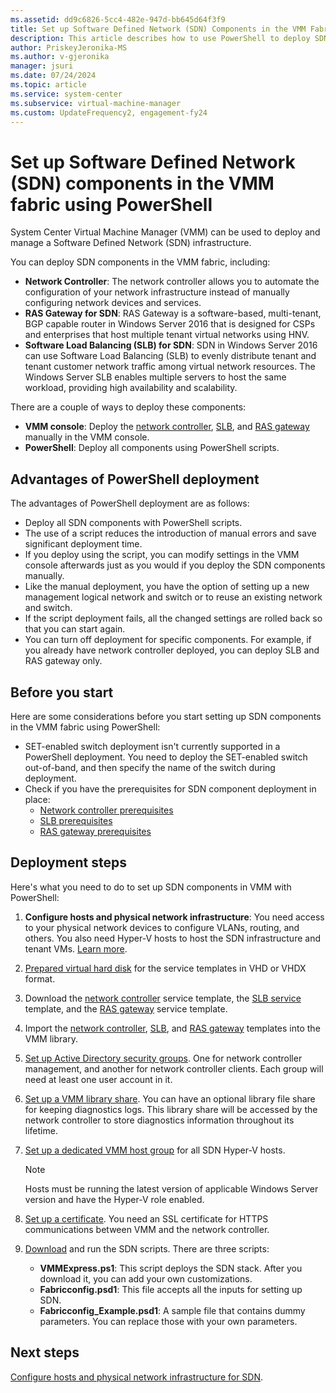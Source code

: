 ```yaml
---
ms.assetid: dd9c6826-5cc4-482e-947d-bb645d64f3f9
title: Set up Software Defined Network (SDN) Components in the VMM Fabric Using PowerShell
description: This article describes how to use PowerShell to deploy SDN components in the VMM fabric
author: PriskeyJeronika-MS
ms.author: v-gjeronika
manager: jsuri
ms.date: 07/24/2024
ms.topic: article
ms.service: system-center
ms.subservice: virtual-machine-manager
ms.custom: UpdateFrequency2, engagement-fy24
---
```


# Set up Software Defined Network (SDN) components in the VMM fabric using PowerShell



System Center Virtual Machine Manager (VMM) can be used to deploy and manage a Software Defined Network (SDN) infrastructure.

You can deploy SDN components in the VMM fabric, including:

- **Network Controller**: The network controller allows you to automate the configuration of your network infrastructure instead of manually configuring network devices and services.
- **RAS Gateway for SDN**: RAS Gateway is a software-based, multi-tenant, BGP capable router in Windows Server 2016 that is designed for CSPs and enterprises that host multiple tenant virtual networks using HNV.
- **Software Load Balancing (SLB) for SDN**: SDN in Windows Server 2016 can use Software Load Balancing (SLB) to evenly distribute tenant and tenant customer network traffic among virtual network resources. The Windows Server SLB enables multiple servers to host the same workload, providing high availability and scalability.

There are a couple of ways to deploy these components:

- **VMM console**: Deploy the [network controller](sdn-controller.md), [SLB](sdn-slb.md), and [RAS gateway](sdn-gateway.md) manually in the VMM console.
- **PowerShell**: Deploy all components using PowerShell scripts.

## Advantages of PowerShell deployment

The advantages of PowerShell deployment are as follows:

- Deploy all SDN components with PowerShell scripts.
- The use of a script reduces the introduction of manual errors and save significant deployment time.
- If you deploy using the script, you can modify settings in the VMM console afterwards just as you would if you deploy the SDN components manually.
- Like the manual deployment, you have the option of setting up a new management logical network and switch or to reuse an existing network and switch.
- If the script deployment fails, all the changed settings are rolled back so that you can start again.
- You can turn off deployment for specific components. For example, if you already have network controller deployed, you can deploy SLB and RAS gateway only.


## Before you start

Here are some considerations before you start setting up SDN components in the VMM fabric using PowerShell:

- SET-enabled switch deployment isn't currently supported in a PowerShell deployment. You need to deploy the SET-enabled switch out-of-band, and then specify the name of the switch during deployment.
- Check if you have the prerequisites for SDN component deployment in place:
    - [Network controller prerequisites](sdn-controller.md#before-you-start)
    - [SLB prerequisites](sdn-slb.md#before-you-start)
    - [RAS gateway prerequisites](sdn-gateway.md#before-you-start)

## Deployment steps

Here's what you need to do to set up SDN components in VMM with PowerShell:


1. **Configure hosts and physical network infrastructure**: You need access to your physical network devices to configure VLANs, routing, and others. You also need Hyper-V hosts to host the SDN infrastructure and tenant VMs. [Learn more](/windows-server/networking/sdn/plan/plan-a-software-defined-network-infrastructure).
2. [Prepared virtual hard disk](sdn-controller.md#prepare-a-virtual-hard-disk) for the service templates in VHD or VHDX format.
3. Download the [network controller](sdn-controller.md#download-the-network-controller-service-template) service template, the [SLB service](sdn-slb.md#download-the-service-template) template, and the [RAS gateway](sdn-gateway.md#download-the-service-template) service template.
4. Import the [network controller](sdn-controller.md#import-the-template), [SLB](sdn-slb.md#import-the-service-template), and [RAS gateway](sdn-gateway.md#import-the-service-template) templates into the VMM library.
5. [Set up Active Directory security groups](sdn-controller.md#set-up-active-directory-groups). One for network controller management, and another for network controller clients. Each group will need at least one user account in it.
6. [Set up a VMM library share](sdn-controller.md#create-a-library-share-for-logging). You can have an optional library file share for keeping diagnostics logs. This library share will be accessed by the network controller to store diagnostics information throughout its lifetime.
7. [Set up a dedicated VMM host group](sdn-controller.md#set-up-host-groups) for all SDN Hyper-V hosts. 
    > [!NOTE]
    > Hosts must be running the latest version of applicable Windows Server version and have the Hyper-V role enabled.
8. [Set up a certificate](sdn-controller.md#set-up-the-security-certificates). You need an SSL certificate for HTTPS communications between VMM and the network controller.
9. [Download](https://github.com/manishmsft/SDN/tree/master/VMM/VMM%20SDN%20Express) and run the SDN scripts. There are three scripts:

   - **VMMExpress.ps1**: This script deploys the SDN stack. After you download it, you can add your own customizations.
   - **Fabricconfig.psd1**: This file accepts all the inputs for setting up SDN.
   - **Fabricconfig_Example.psd1**: A sample file that contains dummy parameters. You can replace those with your own parameters.

## Next steps

[Configure hosts and physical network infrastructure for SDN](/windows-server/networking/sdn/plan/plan-a-software-defined-network-infrastructure).
